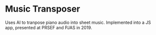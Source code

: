 # Music Transposer
 Uses AI to tranpose piano audio into sheet music.  Implemented into a JS app, presented at PRSEF and PJAS in 2019.  
